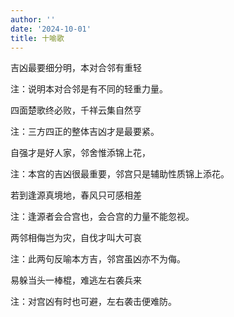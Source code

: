 ```yaml
---
author: ''
date: '2024-10-01'
title: 十喻歌
---
```


吉凶最要细分明，本对合邻有重轻

注：说明本对合邻是有不同的轻重力量。

四面楚歌终必败，千祥云集自然亨

注：三方四正的整体吉凶才是最要紧。

自强才是好人家，邻舍惟添锦上花，

注：本宫的吉凶很最重要，邻宫只是辅助性质锦上添花。

若到逢源真境地，春风只可感相差

注：逢源者会合宫也，会合宫的力量不能忽视。

两邻相侮岂为灾，自伐才叫大可哀

注：此两句反喻本方吉，邻宫虽凶亦不为侮。

易躲当头一棒棍，难逃左右袭兵来

注：对宫凶有时也可避，左右袭击便难防。